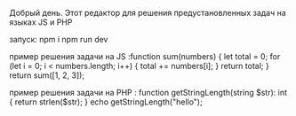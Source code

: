 Добрый день.
Этот редактор  для решения предустановленных задач на языках JS и PHP

запуск:
npm i
npm run dev

пример решения задачи на JS :function sum(numbers) {
    let total = 0;
    for (let i = 0; i < numbers.length; i++) {
      total += numbers[i];
    }
    return total; 
  }
  return sum([1, 2, 3]);

  
  пример решения задачи на PHP : 
function getStringLength(string $str): int {
  return strlen($str);
}
echo getStringLength("hello"); 
